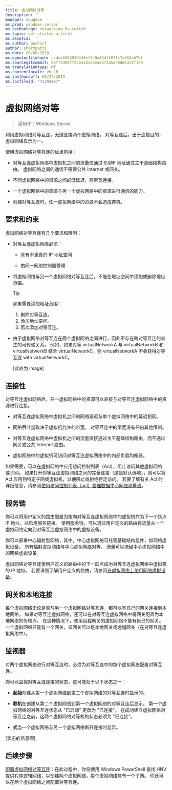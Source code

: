 ```yaml
---
title: 虚拟网络对等
description: ''
manager: dougkim
ms.prod: windows-server
ms.technology: networking-hv-switch
ms.topic: get-started-article
ms.assetid: ''
ms.author: pashort
author: shortpatti
ms.date: 08/08/2018
ms.openlocfilehash: ccdcbb953939345ef5e9a45dff87fc7af62eb7bf
ms.sourcegitcommit: 6aff3d88ff22ea141a6ea6572a5ad8dd6321f199
ms.translationtype: MT
ms.contentlocale: zh-CN
ms.lasthandoff: 09/27/2019
ms.locfileid: "71355487"
---
```

# <a name="virtual-network-peering"></a>虚拟网络对等

>适用于：Windows Server

利用虚拟网络对等互连，无缝连接两个虚拟网络。 对等互连后，出于连接目的，虚拟网络显示为一。 

使用虚拟网络对等互连的优点包括：

-   对等互连虚拟网络中虚拟机之间的流量仅通过*专用*IP 地址通过主干基础结构路由。 虚拟网络之间的通信不需要公共 Internet 或网关。

-   不同虚拟网络中的资源之间的低延迟、高带宽连接。

-   一个虚拟网络中的资源与另一个虚拟网络中的资源进行通信的能力。

-   创建对等互连时，任一虚拟网络中的资源不会造成停机。

## <a name="requirements-and-constraints"></a>要求和约束

虚拟网络对等互连有几个要求和限制：

- 对等互连虚拟网络必须：

  -   具有不重叠的 IP 地址空间

  -   由同一网络控制器管理

- 将虚拟网络与另一个虚拟网络对等互连后，不能在地址空间中添加或删除地址范围。

  >[!TIP]
  >如果需要添加地址范围：<ol><li>删除对等互连。</li><li>添加地址空间。</li><li>再次添加对等互连。</li></ol>

- 由于虚拟网络对等互连在两个虚拟网络之间进行，因此不存在跨对等互连的派生的可传递关系。 例如，如果对等 virtualNetworkA 与 virtualNetworkB 和 virtualNetworkB 结合 virtualNetworkC，则 virtualNetworkA 不会获得对等互连 with virtualNetworkC。

  [此处为 image]

## <a name="connectivity"></a>连接性

对等互连虚拟网络后，任一虚拟网络中的资源可以直接与对等互连虚拟网络中的资源进行连接。

-   对等互连虚拟网络中虚拟机之间的网络延迟与单个虚拟网络中的延迟相同。

-   网络吞吐量取决于虚拟机允许的带宽。 对等互连中的带宽没有任何其他限制。

-   对等互连虚拟网络中虚拟机之间的流量直接通过主干基础结构路由，而不通过网关或公共 Internet 路由。

-   虚拟网络中的虚拟机可访问对等互连虚拟网络中的内部负载均衡器。

如果需要，可以在虚拟网络中应用访问控制列表（Acl），阻止访问其他虚拟网络或子网。 如果打开对等互连虚拟网络之间的完全连接（这是默认选项），则可以将 Acl 应用到特定子网或虚拟机，以便阻止或拒绝特定访问。 若要了解有关 Acl 的详细信息，请参阅[使用访问控制列表（acl）管理数据中心网络流量流](https://docs.microsoft.com/windows-server/networking/sdn/manage/use-acls-for-traffic-flow)。

## <a name="service-chaining"></a>服务链

你可以将用户定义的路由配置为指向对等互连虚拟网络中的虚拟机作为下一个跃点 IP 地址，以启用服务链接。 使用服务链，可以通过用户定义的路由将流量从一个虚拟网络定向到对等互连虚拟网络中的虚拟设备。

你可以部署中心辐射型网络，其中，中心虚拟网络可托管基础结构组件，如网络虚拟设备。 所有辐射虚拟网络与中心虚拟网络对等。 流量可以流经中心虚拟网络中的网络虚拟设备。

虚拟网络对等互连使用户定义的路由中的下一跃点成为对等互连虚拟网络中虚拟机的 IP 地址。 若要详细了解用户定义的路由，请参阅[在虚拟网络上使用网络虚拟设备](https://docs.microsoft.com/windows-server/networking/sdn/manage/use-network-virtual-appliances-on-a-vn)。

## <a name="gateways-and-on-premises-connectivity"></a>网关和本地连接

每个虚拟网络无论是否与另一个虚拟网络对等互连，都可以有自己的网关连接到本地网络。 如果对等互连虚拟网络，还可以在对等互连虚拟网络中将网关配置为本地网络的传输点。 在这种情况下，使用远程网关的虚拟网络不能有自己的网关。 一个虚拟网络只能有一个网关，该网关可以是本地网关或远程网关（在对等互连虚拟网络中）。

## <a name="monitor"></a>监视器

对两个虚拟网络进行对等互连时，必须为对等互连中的每个虚拟网络配置对等互连。

你可以监视对等互连连接的状态，这可能处于以下状态之一：

-   **起始**创建从第一个虚拟网络到第二个虚拟网络的对等互连时显示的。

-   **联机**在创建从第二个虚拟网络到第一个虚拟网络的对等互连后显示。 第一个虚拟网络的对等互连状态从 "已启动" 更改为 "已连接"。 在成功建立虚拟网络对等互连之前，这两个虚拟网络对等机的状态必须为 "已连接"。

-   **式**当一个虚拟网络与另一个虚拟网络断开连接时显示。

[状态的信息图]

## <a name="next-steps"></a>后续步骤
[配置虚拟网络对等互连](sdn-configure-vnet-peering.md)：在此过程中，你将使用 Windows PowerShell 查找 HNV 提供程序逻辑网络，以创建两个虚拟网络，每个虚拟网络具有一个子网。 你还可以在两个虚拟网络之间配置对等互连。

